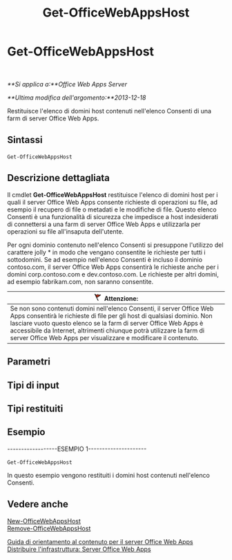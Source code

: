 ﻿---
title: Get-OfficeWebAppsHost
TOCTitle: Get-OfficeWebAppsHost
ms:assetid: a9b766a7-a15c-4bbf-9750-31719406d65f
ms:mtpsurl: https://technet.microsoft.com/it-it/library/JJ219446(v=office.15)
ms:contentKeyID: 49652281
ms.date: 12/18/2017
mtps_version: v=office.15
ms.translationtype: HT
---

# Get-OfficeWebAppsHost

 

_**Si applica a:**Office Web Apps Server_

_**Ultima modifica dell'argomento:**2013-12-18_

Restituisce l'elenco di domini host contenuti nell'elenco Consenti di una farm di server Office Web Apps.

## Sintassi

    Get-OfficeWebAppsHost

## Descrizione dettagliata

Il cmdlet **Get-OfficeWebAppsHost** restituisce l'elenco di domini host per i quali il server Office Web Apps consente richieste di operazioni su file, ad esempio il recupero di file o metadati e le modifiche di file. Questo elenco Consenti è una funzionalità di sicurezza che impedisce a host indesiderati di connettersi a una farm di server Office Web Apps e utilizzarla per operazioni su file all'insaputa dell'utente.

Per ogni dominio contenuto nell'elenco Consenti si presuppone l'utilizzo del carattere jolly \* in modo che vengano consentite le richieste per tutti i sottodomini. Se ad esempio nell'elenco Consenti è incluso il dominio contoso.com, il server Office Web Apps consentirà le richieste anche per i domini corp.contoso.com e dev.contoso.com. Le richieste per altri domini, ad esempio fabrikam.com, non saranno consentite.

<table>
<thead>
<tr class="header">
<th><img src="images/JJ219453.Caution(Office.15).gif" title="Attenzione" alt="Attenzione" /><strong>Attenzione:</strong></th>
</tr>
</thead>
<tbody>
<tr class="odd">
<td>Se non sono contenuti domini nell'elenco Consenti, il server Office Web Apps consentirà le richieste di file per gli host di qualsiasi dominio. Non lasciare vuoto questo elenco se la farm di server Office Web Apps è accessibile da Internet, altrimenti chiunque potrà utilizzare la farm di server Office Web Apps per visualizzare e modificare il contenuto.</td>
</tr>
</tbody>
</table>


## Parametri

## Tipi di input

## Tipi restituiti

## Esempio

\------------------ESEMPIO 1---------------------

    Get-OfficeWebAppsHost

In questo esempio vengono restituiti i domini host contenuti nell'elenco Consenti.

## Vedere anche


[New-OfficeWebAppsHost](new-officewebappshost.md)  
[Remove-OfficeWebAppsHost](remove-officewebappshost.md)  


[Guida di orientamento al contenuto per il server Office Web Apps](content-roadmap-for-office-web-apps-server.md)  
[Distribuire l'infrastruttura: Server Office Web Apps](deploy-the-infrastructure-office-web-apps-server.md)  
  

[](deploy-the-infrastructure-office-web-apps-server.md)

